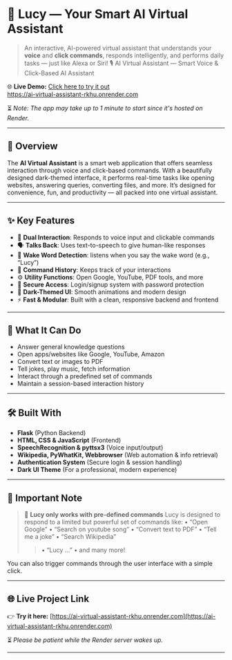 # 🤖 Lucy — Your Smart AI Virtual Assistant
> An interactive, AI-powered virtual assistant that understands your **voice** and **click commands**, responds intelligently, and performs daily tasks — just like Alexa or Siri! 🎙️ AI Virtual Assistant — Smart Voice & Click-Based AI Assistant

🌐 **Live Demo:** [Click here to try it out](https://ai-virtual-assistant-rkhu.onrender.com)   
https://ai-virtual-assistant-rkhu.onrender.com

⏳ *Note: The app may take up to 1 minute to start since it's hosted on Render.*

---

## 🧠 Overview

The **AI Virtual Assistant** is a smart web application that offers seamless interaction through voice and click-based commands. With a beautifully designed dark-themed interface, it performs real-time tasks like opening websites, answering queries, converting files, and more. It’s designed for convenience, fun, and productivity — all packed into one virtual assistant.

---

## ✨ Key Features

* 🎤 **Dual Interaction**: Responds to voice input and clickable commands
* 🗣️ **Talks Back**: Uses text-to-speech to give human-like responses
* 🧠 **Wake Word Detection**: listens when you say the wake word (e.g., “Lucy”)
* 📜 **Command History**: Keeps track of your interactions
* ⚙️ **Utility Functions**: Open Google, YouTube, PDF tools, and more
* 🔐 **Secure Access**: Login/signup system with password protection
* 🌙 **Dark-Themed UI**: Smooth animations and modern design
* ⚡ **Fast & Modular**: Built with a clean, responsive backend and frontend

---

## 🚀 What It Can Do

* Answer general knowledge questions
* Open apps/websites like Google, YouTube, Amazon
* Convert text or images to PDF
* Tell jokes, play music, fetch information
* Interact through a predefined set of commands
* Maintain a session-based interaction history

---

## 🛠 Built With

* **Flask** (Python Backend)
* **HTML, CSS & JavaScript** (Frontend)
* **SpeechRecognition & pyttsx3** (Voice input/output)
* **Wikipedia, PyWhatKit, Webbrowser** (Web automation & info retrieval)
* **Authentication System** (Secure login & session handling)
* **Dark UI Theme** (For a professional, modern experience)

---

## 📌 Important Note

> 🧠 **Lucy only works with pre-defined commands**
> Lucy is designed to respond to a limited but powerful set of commands like:
> • “Open Google”
> • “Search on youtube song”
> • “Convert text to PDF”
> • “Tell me a joke”
> • “Search Wikipedia”
> > • “Lucy ...”
> • and many more!

You can also trigger commands through the user interface with a simple click.

---

## 🌐 Live Project Link

👉 **Try it here:** [https://ai-virtual-assistant-rkhu.onrender.com](https://ai-virtual-assistant-rkhu.onrender.com)

⏳ *Please be patient while the Render server wakes up.*

---
